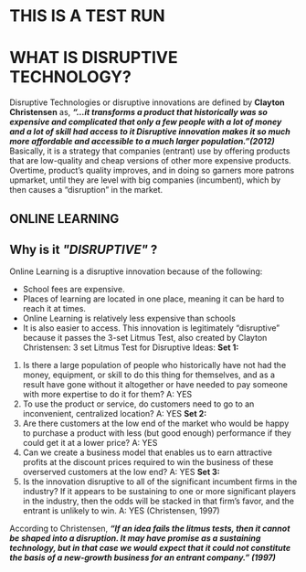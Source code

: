 # THIS IS A TEST RUN

# WHAT IS DISRUPTIVE TECHNOLOGY?

Disruptive Technologies or disruptive innovations are defined by **Clayton Christensen** as, **_“…it transforms a product that historically was so expensive and complicated that only a few people with a lot of money and a lot of skill had access to it Disruptive innovation makes it so much more affordable and accessible to a much larger population.”(2012)_** Basically, it is a strategy that companies (entrant) use by offering products that are low-quality and cheap versions of other more expensive products. Overtime, product’s quality improves, and in doing so garners more patrons upmarket, until they are level with big companies (incumbent), which by then causes a “disruption” in the market.

## ONLINE LEARNING

## Why is it **_"DISRUPTIVE"_** ? 

Online Learning is a disruptive innovation because of the following:
-	School fees are expensive.
-	Places of learning are located in one place, meaning it can be hard to reach it at times.
-	Online Learning is relatively less expensive than schools
-	It is also easier to access.
This innovation is legitimately “disruptive” because it passes the 3-set Litmus Test, also created by Clayton Christensen:
3 set Litmus Test for Disruptive Ideas:
	**Set 1:**
1)	Is there a large population of people who historically have not had the money, equipment, or skill to do this thing for themselves, and as a result have gone without it altogether or have needed to pay someone with more expertise to do it for them? 
A: YES
2)	To use the product or service, do customers need to go to an inconvenient, centralized location? 
A: YES
    **Set 2:**
1)	Are there customers at the low end of the market who would be happy to purchase a product with less (but good enough) performance if they could get it at a lower price? 
A: YES
2)	Can we create a business model that enables us to earn attractive profits at the discount prices required to win the business of these overserved customers at the low end?
A: YES
	**Set 3:**
1)	Is the innovation disruptive to all of the significant incumbent firms in the industry? If it appears to be sustaining to one or more significant players in the industry, then the odds will be stacked in that firm’s favor, and the entrant is unlikely to win.
A: YES
(Christensen, 1997)

According to Christensen, **_“If an idea fails the litmus tests, then it cannot be shaped into a disruption. It may have promise as a sustaining technology, but in that case we would expect that it could not constitute the basis of a new-growth business for an entrant company.” (1997)_** 

